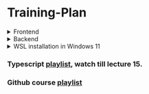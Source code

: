 # Training-Plan

<details>
  <summary>Frontend</summary>

  | Task | Sources | ETA |
| ---| ---| --- |
| ReactJS | Watch till lecture 15 ➝ [Playlist](https://youtube.com/playlist?list=PLRAV69dS1uWQos1M1xP6LWN6C-lZvpkmq&si=BCgTkLXgu1CW9SKC)<br> | 7 days |
| NextJS | What is NextJS ➝ [Video](https://youtu.be/PiN5Op_Lnmw?si=8OBowcro3ShmehgD)<br>Server Components VS Client Components ➝ [Video](https://youtu.be/bugO1tmSDpM?si=z-AXpq9FWV0N7xYV)<br>Installation and examples ➝ [Doc](https://nextjs.org/docs/getting-started/installation)<br>Folder structure, don't read the `pages` Routing Conventions ➝ [Doc](https://nextjs.org/docs/getting-started/project-structure)<br>Routing fundamentals ➝ [Doc](https://nextjs.org/docs/app/building-your-application/routing)<br> | 5-6 Days |


</details>

<details>
  <summary>Backend</summary>

| Task | Sources | ETA |
| ---| ---| --- |
| NodeJS | What is NodeJS ➝ [Video](https://youtu.be/ohIAiuHMKMI?si=twjQmObGRLw0wBPK)<br>Installation<br>Windows ➝ [Doc](https://nodejs.org/en/download/prebuilt-installer)<br>Linux/Mac ➝ [Doc](https://nodejs.org/en/download/package-manager)<br>Hello World ➝ [Video](https://youtu.be/XhCs5cTYW_8?si=s4HcJ7xdyLwjfhV5)<br>Modules ➝ [Video](https://youtu.be/FSRo41TaHFU?si=k9dzKKF-DDr3iIGT)<br>How nodejs works(optional) ➝ [Video](https://youtu.be/y0aTs56DJWk?si=4-LLKwGFfqmvB0fz)<br> | 1-2 Days |
| Web Server | Building a web server using nodejs ➝ [Video](https://youtu.be/apuAWXMT-9c?si=eOoMgSjQBUL-ur5j) watch till 16:00<br>Building an express server ➝ [Video](https://youtu.be/J50hZTKXEyE?si=Eq_P-ZWWSiyZCeJp)<br>Database designing(optional) ➝ [Video](https://youtu.be/M85uM6gV-vI?si=ly4-NT61Vwtf3XMl)<br>Backend project structure(important) ➝ [Video](https://youtu.be/eDHl26DWrk4?si=aYGiPj6iXflMPkUu)<br> | 2 Days |
| MongoDB | Installation ➝ [Doc](https://www.mongodb.com/docs/manual/administration/install-community/)<br> | NA |
| ExpressJS Course | Follow this [playlist](https://youtube.com/playlist?list=PLu71SKxNbfoBGh_8p_NS-ZAh6v7HhYqHW&si=0Vl4-qVHrek60i-N)<br>NOTE:<br>Start from 5th video.<br>6th is optional(depends on you).<br>11th video is optional.<br>Watch till 18th video.<br> | 7 Days |

</details>

<details>
  <summary>WSL installation in Windows 11</summary>
  
  What is WSL -> [Link](https://learn.microsoft.com/en-us/windows/wsl/about)
  ### Installation steps
  1. Open CMD or Powershell with administrator and run the following commands:
     ```bash
     wsl --install
     ```

  2. Preferred distribution is Ubuntu, so to install Ubuntu in WSL, run:
     ```bash
     wsl --install -d Ubuntu
     ```
     
  3. If you prefer some other distribution, you can run the following command and select your desired distribution:
     ```bash
     wsl --list --online
     ```

  4. Restart your PC after the above steps. Ubuntu or your selected Linux distribution will be installed.
  5. You can run it by running this in your terminal:
     ```bash
     wsl -d Ubuntu
     ```
     OR
     ```bash
     wsl -d <Distribution Name>
     ```
     To list all the distributions installed, you can run:
     ```bash
     wsl -l -v
     ```
  6. Then it will ask for a basic setup like your username and password.
  7. Before installing anything, update and upgrade your Linux by running,
     ```bash
     sudo apt update
     ```
     Then run,
     ```bash
     sudo apt upgrade
     ```
     NOTE: It will ask for your password, just type it and press enter.

  8. In future, when you need to increase the RAM and swap space of your WSL, you have to create a file in the location, `C:\Users\<UserName>\.wslconfig`. Make sure this file name should be only `.wslconfig`, but not `.wslconfig.txt`. Contents of the file would be:
     ```
     [wsl2]
     memory=4GB
     swap=8GB
     ```
     NOTE: You can't increase your memory more than the available memory in your system.
  
</details>


### Typescript [playlist](https://youtube.com/playlist?list=PLRAV69dS1uWRPSfKzwZsIm-Axxq-LxqhW&si=YEZ5jDc1pdjp7OUS), watch till lecture 15.

### Github course [playlist](https://youtube.com/playlist?list=PLRAV69dS1uWT4v4iK1h6qejyhGObFH9_o&si=A0W0AaGE0rTOWCYD)
